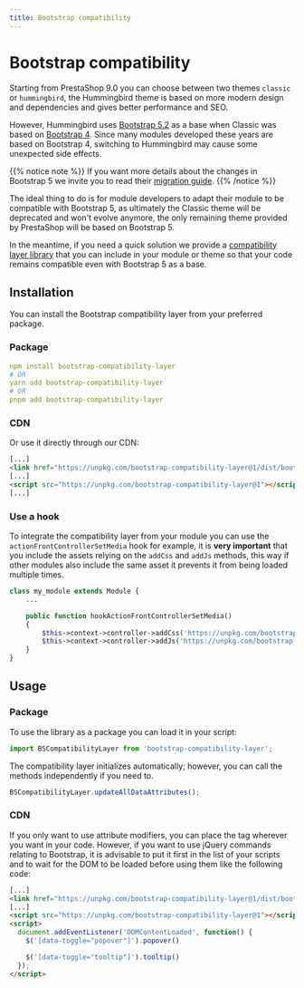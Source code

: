 ```yaml
---
title: Bootstrap compatibility
---
```


# Bootstrap compatibility

Starting from PrestaShop 9.0 you can choose between two themes `classic` or `hummingbird`, the Hummingbird theme is based on more modern design and dependencies and gives better performance and SEO.

However, Hummingbird uses [Bootstrap 5.2](https://getbootstrap.com/docs/5.2/getting-started/introduction/) as a base when Classic was based on [Bootstrap 4](https://getbootstrap.com/docs/4.0/getting-started/introduction/). Since many modules developed these years are based on Bootstrap 4, switching to Hummingbird may cause some unexpected side effects.

{{% notice note %}}
If you want more details about the changes in Bootstrap 5 we invite you to read their [migration guide](https://getbootstrap.com/docs/5.2/migration/).
{{% /notice %}}

The ideal thing to do is for module developers to adapt their module to be compatible with Bootstrap 5, as ultimately the Classic theme will be deprecated and won't evolve anymore, the only remaining theme provided by PrestaShop will be based on Bootstrap 5.

In the meantime, if you need a quick solution we provide a [compatibility layer library](https://github.com/PrestaShop/bootstrap-compatibility-layer) that you can include in your module or theme so that your code remains compatible even with Bootstrap 5 as a base.

## Installation

You can install the Bootstrap compatibility layer from your preferred package.

### Package

```yml
npm install bootstrap-compatibility-layer
# OR
yarn add bootstrap-compatibility-layer
# OR
pnpm add bootstrap-compatibility-layer
```

### CDN

Or use it directly through our CDN:

```html
[...]
<link href="https://unpkg.com/bootstrap-compatibility-layer@1/dist/bootstrap-compatibility-layer.min.css" rel="stylesheet">
[...]
<script src="https://unpkg.com/bootstrap-compatibility-layer@1"></script>
[...]
```

### Use a hook

To integrate the compatibility layer from your module you can use the `actionFrontControllerSetMedia` hook for example, it is **very important** that you include the assets relying on the `addCss` and `addJs` methods, this way if other modules also include the same asset it prevents it from being loaded multiple times.

```php
class my_module extends Module {
    ...

    public function hookActionFrontControllerSetMedia()
    {
        $this->context->controller->addCss('https://unpkg.com/bootstrap-compatibility-layer@1/dist/bootstrap-compatibility-layer.min.css');
        $this->context->controller->addJs('https://unpkg.com/bootstrap-compatibility-layer@1');
    }
}
```

## Usage

### Package

To use the library as a package you can load it in your script:

```ts
import BSCompatibilityLayer from 'bootstrap-compatibility-layer';
```

The compatibility layer initializes automatically; however, you can call the methods independently if you need to.

```ts
BSCompatibilityLayer.updateAllDataAttributes();
```

### CDN

If you only want to use attribute modifiers, you can place the tag wherever you want in your code. However, if you want to use jQuery commands relating to Bootstrap, it is advisable to put it first in the list of your scripts and to wait for the DOM to be loaded before using them like the following code:

```html
[...]
<link href="https://unpkg.com/bootstrap-compatibility-layer@1/dist/bootstrap-compatibility-layer.min.css" rel="stylesheet">
[...]
<script src="https://unpkg.com/bootstrap-compatibility-layer@1"></script>
<script>
  document.addEventListener('DOMContentLoaded', function() {
    $('[data-toggle="popover"]').popover()

    $('[data-toggle="tooltip"]').tooltip()
  });
</script>
```
